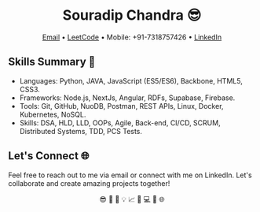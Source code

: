 <!-- Header Section -->
<h1 align="center">Souradip Chandra 😎</h1>
<p align="center">
  <a href="mailto:souradip.chandra97@gmail.com">Email</a> •
  <a href="https://leetcode.com/SOURADIP22">LeetCode</a> •
  Mobile: +91-7318757426 •
  <a href="https://www.linkedin.com/in/souradip-c-563962141/">LinkedIn</a>
</p>

<!-- Skills Section -->
<h2>Skills Summary 🚀</h2>
<ul>
  <li>Languages: Python, JAVA, JavaScript (ES5/ES6), Backbone, HTML5, CSS3.</li>
  <li>Frameworks: Node.js, NextJs, Angular, RDFs, Supabase, Firebase.</li>
  <li>Tools: Git, GitHub, NuoDB, Postman, REST APIs, Linux, Docker, Kubernetes, NoSQL.</li>
  <li>Skills: DSA, HLD, LLD, OOPs, Agile, Back-end, CI/CD, SCRUM, Distributed Systems, TDD, PCS Tests.</li>
</ul>


<!-- Footer Section -->
<h2>Let's Connect 🌐</h2>
<p>Feel free to reach out to me via email or connect with me on LinkedIn. Let's collaborate and create amazing projects together!</p>

<!-- Emojis -->
<p align="center">
  😎 🚀 💼 💡 📈 🔄 💻 🔐 🌐
</p>
